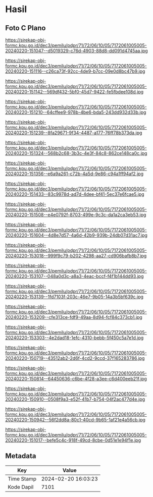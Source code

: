# Hasil

## Foto C Plano

https://sirekap-obj-formc.kpu.go.id/dec3/pemilu/pdpr/71/72/06/10/05/7172061005005-20240220-151047--d5019329-c76d-4903-88d8-dd091d4745aa.jpg

https://sirekap-obj-formc.kpu.go.id/dec3/pemilu/pdpr/71/72/06/10/05/7172061005005-20240220-151116--c26ca73f-92cc-4de9-b7cc-09e0d8bc47b9.jpg

https://sirekap-obj-formc.kpu.go.id/dec3/pemilu/pdpr/71/72/06/10/05/7172061005005-20240220-151142--569df432-5bf0-45d7-9422-fe5fbdee108d.jpg

https://sirekap-obj-formc.kpu.go.id/dec3/pemilu/pdpr/71/72/06/10/05/7172061005005-20240220-151210--64cffee9-978b-4be6-bda5-243dd932d33b.jpg

https://sirekap-obj-formc.kpu.go.id/dec3/pemilu/pdpr/71/72/06/10/05/7172061005005-20240220-151239--8fa29671-9f34-4487-a177-76ff78b373da.jpg

https://sirekap-obj-formc.kpu.go.id/dec3/pemilu/pdpr/71/72/06/10/05/7172061005005-20240220-151324--568b2c68-3b3c-4e3f-84c8-862ce148ca0c.jpg

https://sirekap-obj-formc.kpu.go.id/dec3/pemilu/pdpr/71/72/06/10/05/7172061005005-20240220-151356--e6a9a261-c72b-4a5d-9e86-c94a1ff94af2.jpg

https://sirekap-obj-formc.kpu.go.id/dec3/pemilu/pdpr/71/72/06/10/05/7172061005005-20240220-151433--83c9978d-ad7d-4dee-bf41-5ec37e6fcae5.jpg

https://sirekap-obj-formc.kpu.go.id/dec3/pemilu/pdpr/71/72/06/10/05/7172061005005-20240220-151508--e4e0792f-8703-499e-9c3c-da1a2ca3eb53.jpg

https://sirekap-obj-formc.kpu.go.id/dec3/pemilu/pdpr/71/72/06/10/05/7172061005005-20240220-151604--4d8e7d57-4a6d-42b9-939b-24db07d31ac7.jpg

https://sirekap-obj-formc.kpu.go.id/dec3/pemilu/pdpr/71/72/06/10/05/7172061005005-20240220-153018--999f9c79-b202-4298-aa27-cd906bafb8b7.jpg

https://sirekap-obj-formc.kpu.go.id/dec3/pemilu/pdpr/71/72/06/10/05/7172061005005-20240220-153107--048a0d3c-a8a3-4eac-bccf-f4f1b144dd93.jpg

https://sirekap-obj-formc.kpu.go.id/dec3/pemilu/pdpr/71/72/06/10/05/7172061005005-20240220-153139--1fd7103f-203c-46e7-9b05-14a3b5bf639c.jpg

https://sirekap-obj-formc.kpu.go.id/dec3/pemilu/pdpr/71/72/06/10/05/7172061005005-20240220-153209--cfe313ce-fdf9-49aa-8d94-fcf84c373cb1.jpg

https://sirekap-obj-formc.kpu.go.id/dec3/pemilu/pdpr/71/72/06/10/05/7172061005005-20240220-153303--4e2dad18-1efc-4310-bebb-5f450c5a7e1d.jpg

https://sirekap-obj-formc.kpu.go.id/dec3/pemilu/pdpr/71/72/06/10/05/7172061005005-20240220-150719--43512ab2-2d6f-4cd2-9ccd-37f165283786.jpg

https://sirekap-obj-formc.kpu.go.id/dec3/pemilu/pdpr/71/72/06/10/05/7172061005005-20240220-150814--64450636-c6be-4f28-a3ee-c6d400eeb21f.jpg

https://sirekap-obj-formc.kpu.go.id/dec3/pemilu/pdpr/71/72/06/10/05/7172061005005-20240220-150910--0508f9a3-e52f-41b7-b754-04f2ac477d4e.jpg

https://sirekap-obj-formc.kpu.go.id/dec3/pemilu/pdpr/71/72/06/10/05/7172061005005-20240220-150942--56f2dd8a-80c1-40cd-9b65-1af21e4a56cb.jpg

https://sirekap-obj-formc.kpu.go.id/dec3/pemilu/pdpr/71/72/06/10/05/7172061005005-20240220-151017--befe5c4c-918f-49cd-8cbe-0d51e1e94f1e.jpg


## Metadata

| Key        | Value               |
| ---------- | ------------------- |
| Time Stamp | 2024-02-20 16:03:23 |
| Kode Dapil | 7101                |



